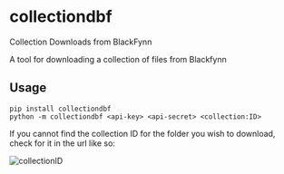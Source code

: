 collectiondbf
=======
Collection Downloads from BlackFynn 

A tool for downloading a collection of files from Blackfynn

Usage
-------
```
pip install collectiondbf
python -m collectiondbf <api-key> <api-secret> <collection:ID>
```

If you cannot find the collection ID for the folder you wish to download, check for it in the url like so:

![collectionID](https://user-images.githubusercontent.com/37255664/64832679-fe039c80-d62e-11e9-96db-38a54cbd6c55.jpg)


